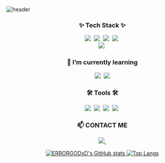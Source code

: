 
<!--![header](https://capsule-render.vercel.app/api?type=venom&color=03FF&height=300&section=header&text=JadeN_meister&fontSize=90&fontColor=7B68EE)-->


![header](https://github.com/ErrorgodxD/ErrorgodxD/assets/99065719/4d75637d-418d-46f0-8640-2894f8d74235)




<div align="center">
  <h3 align="center">✨ Tech Stack ✨</h3>
  <div align="center">
    <img src="https://img.shields.io/badge/react-20232a.svg?style=for-the-badge&logo=react&logoColor=61DAFB" />&nbsp
    <img src="https://img.shields.io/badge/javascript-F7DF1E.svg?style=for-the-badge&logo=javascript&logoColor=20232a" />&nbsp
    <img src="https://img.shields.io/badge/html5-E34F26.svg?style=for-the-badge&logo=html5&logoColor=white" />&nbsp
    <img src="https://img.shields.io/badge/Node.js-339933.svg?style=for-the-badge&logo=node.js&logoColor=white" />&nbsp
    
  
  </div>
  
  <div align="center">
    <img src="https://img.shields.io/badge/css3-1572B6.svg?style=for-the-badge&logo=css3&logoColor=white" />&nbsp
  </div>
  
  <h3 align="center"> 🌱 I’m currently learning</h3>
  <div align="center">
   <img src="https://img.shields.io/badge/react-20232a.svg?style=for-the-badge&logo=react&logoColor=61DAFB" />&nbsp
    <img src="https://img.shields.io/badge/nextdotjs-F3F3F3.svg?style=for-the-badge&logo=nextdotjs&logoColor=#666666" />
  </div>
  
  
  <h3 align="center">🛠 Tools 🛠</h3>
  <div align="center">
    <img src="https://img.shields.io/badge/git-F05033.svg?style=for-the-badge&logo=git&logoColor=white" />&nbsp
    <img src="https://img.shields.io/badge/github-181717.svg?style=for-the-badge&logo=github&logoColor=white" />&nbsp
    <img src="https://img.shields.io/badge/Notion-F3F3F3.svg?style=for-the-badge&logo=notion&logoColor=black" />&nbsp
    <img src="https://img.shields.io/badge/webstorm-23FFB0.svg?style=for-the-badge&logo=webstorm&logoColor=black" />&nbsp
  </div>
   
  
  <h3 align="center"> 📫 CONTACT ME</h3>
  <div align="center">
<!--    <a href="https://www.instagram.com/jadenmeister_/" target="_blank"><img src="https://img.shields.io/badge/INSTA-E4405F.svg?style=for-the-badge&logo=instagram&logoColor=white" />&nbsp -->
    <a href="https://www.linkedin.com/in/jaden-choi-16a541227/" target="_blank"><img src="https://img.shields.io/badge/LinkedIn-0A66C2.svg?style=for-the-badge&logo=linkedin&logoColor=white" />&nbsp
    
  
  </div>
  
  ![ERRORGODxD's GitHub stats](https://github-readme-stats.vercel.app/api?username=ErrorgodxD&showicons=true&show=count_private=true&theme=tokyonight)
  ![Top Langs](https://github-readme-stats.vercel.app/api/top-langs/?username=ErrorgodxD&show=count_private=true&layout=compact&theme=tokyonight)
  

</div>

<div align="center" style="text-align:center">


 
</div>

<!--
**ErrorgodxD/ErrorgodxD** is a ✨ _special_ ✨ repository because its `README.md` (this file) appears on your GitHub profile.

Here are some ideas to get you started:

- 🔭 I’m currently working on ...
- 🌱 I’m currently learning ...
- 👯 I’m looking to collaborate on ...
- 🤔 I’m looking for help with ...
- 💬 Ask me about ...
- 📫 CONTACT ME: ...
- 😄 Pronouns: ...
- ⚡ Fun fact: ...

